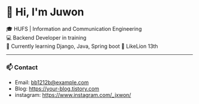 # 👋 Hi, I'm Juwon

🎓 HUFS | Information and Communication Engineering  
💻 Backend Developer in training  
🚀 Currently learning Django, Java, Spring boot
📌 LikeLion 13th

---

### 📫 Contact
- Email: bb1212b@example.com
- Blog: https://your-blog.tistory.com
- instagram: https://www.instagram.com/_jxwon/
